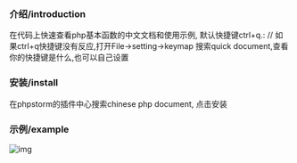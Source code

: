 ### 介绍/introduction

在代码上快速查看php基本函数的中文文档和使用示例, 默认快捷键ctrl+q.:
// 如果ctrl+q快捷键没有反应,打开File->setting->keymap 搜索quick document,查看你的快捷键是什么,也可以自己设置

### 安装/install

在phpstorm的插件中心搜索chinese php document, 点击安装
        
### 示例/example
       
![img](https://github.com/fw6669998/php-doc/blob/master/example.png) 
